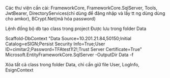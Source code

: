 Các thư viện cần cài: FrameworkCore, FrameworkCore.SqlServer, Tools, JwtBearer, DirectoryServices(chỉ dùng để đăng nhập và lấy tt ng dùng dùng cho amkor), BCrypt.Net(mã hóa password)

Lệnh đồng bộ db tạo class trong project
Được lưu trong folder Data

Scaffold-DbContext "Data Source=10.201.21.84,50150;Initial Catalog=eSIGN;Persist Security Info=True;User ID=cimitar2;Password=TFAtest1!2!;Trust Server Certificate=True" Microsoft.EntityFrameworkCore.SqlServer -OutputDir Data -f

Xóa tất cả class trong folder Data, chỉ cần giữ file User, LogInfo, EsignContext
